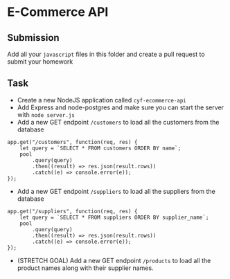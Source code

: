 # E-Commerce API

## Submission

Add all your `javascript` files in this folder and create a pull request to submit your homework

## Task

- Create a new NodeJS application called `cyf-ecommerce-api`
- Add Express and node-postgres and make sure you can start the server with `node server.js`
- Add a new GET endpoint `/customers` to load all the customers from the database

```
app.get("/customers", function(req, res) {
    let query = `SELECT * FROM customers ORDER BY name`;
    pool
        .query(query)
        .then((result) => res.json(result.rows))
        .catch((e) => console.error(e));
});
```

- Add a new GET endpoint `/suppliers` to load all the suppliers from the database

```
app.get("/suppliers", function(req, res) {
    let query = `SELECT * FROM suppliers ORDER BY supplier_name`;
    pool
        .query(query)
        .then((result) => res.json(result.rows))
        .catch((e) => console.error(e));
});
```

- (STRETCH GOAL) Add a new GET endpoint `/products` to load all the product names along with their supplier names.
